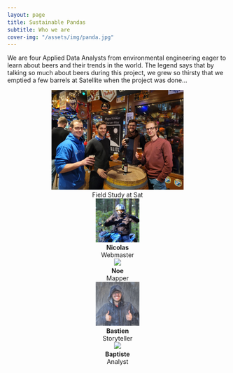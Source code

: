 ```yaml
---
layout: page
title: Sustainable Pandas
subtitle: Who we are
cover-img: "/assets/img/panda.jpg"
---
```


We are four Applied Data Analysts from environmental engineering eager to learn about beers and their trends in the world. The legend says that by talking so much about beers during this project, we grew so thirsty that we emptied a few barrels at Satellite when the project was done...
<div style="align: center; text-align:center;">
  <img src="/assets/img/team_sustainablepandas.jpg" width="60%" height="60%"/>
  <div class="caption">Field Study at Sat</div>
</div>
<div class="container" style="align: center">
  <div class="column" style="align: center; text-align:center">
    <a href="https://www.instagram.com/nico_swissbiker/"><img src="/assets/img/nicolas.jpg" style="max-width: 100px; max-height:100px" class="portrait"></a>
    <div class="caption" style="align: center; text-align:center"><b>Nicolas</b><br />Webmaster</div>
  </div> 
  <div class="column" style="align: center; text-align:center">
    <a href="https://www.instagram.com/noefellay/"><img src="/assets/img/noe.jpg" style="max-width: 100px; max-height:100px" class="portrait"></a>
    <div class="caption" style="align: center; text-align:center"><b>Noe</b><br />Mapper</div>
  </div>          
  <div class="column" style="align: center; text-align:center">
    <a href="https://www.instagram.com/bastien_adz/"><img src="/assets/img/bastien2.jpg" style="max-width: 100px; max-height:100px" class="portrait"></a>
    <div class="caption" style="align: center; text-align:center"><b>Bastien</b><br />Storyteller</div>
  </div> 
  <div class="column" style="align: center; text-align:center">
     <a href="https://www.youtube.com/watch?v=l73rmrLTHQc"><img src="/assets/img/bapstiste2.jpg" style="max-width: 100px; max-height:100px" class="portrait"></a>
    <div class="caption" style="align: center; text-align:center"><b>Baptiste</b><br />Analyst</div>
  </div>
</div>

